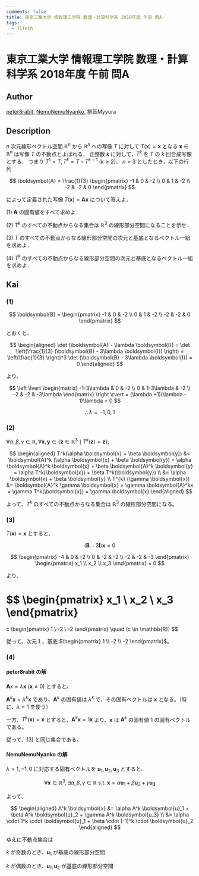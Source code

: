 ```yaml
---
comments: false
title: 東京工業大学 情報理工学院 数理・計算科学系 2018年度 午前 問A
tags:
  - TITech
---
```

# 東京工業大学 情報理工学院 数理・計算科学系 2018年度 午前 問A

## **Author**
[peter8rabit](https://github.com/peter8rabit), [NemuNemuNyanko](https://github.com/peter8rabit/TokyoTech-Graduate-Exam/issues/6), 祭音Myyura

## **Description**
$n$ 次元線形ベクトル空間 $\mathbb{R}^n$ から $\mathbb{R}^n$ への写像 $T$ に対して $T(\boldsymbol{x}) = \boldsymbol{x}$ となる $\boldsymbol{x} \in \mathbb{R}^n$ は写像 $T$ の不動点とよばれる．
正整数 $k$ に対して，$T^k$ を $T$ の $k$ 回合成写像とする．
つまり $T^1 = T, T^k = T \circ T^{k-1} \ (k \geq 2)$．
$n = 3$ としたとき，以下の行列

$$
\boldsymbol{A} = \frac{1}{3} \begin{pmatrix}
    -1 & 0 & -2 \\ 0 & 1 & -2 \\ -2 & -2 & 0
\end{pmatrix}
$$

によって定義された写像 $T(\boldsymbol{x}) = \boldsymbol{A} \boldsymbol{x}$ について答えよ．

(1) $\boldsymbol{A}$ の固有値をすべて求めよ．

(2) $T^k$ のすべての不動点からなる集合は $\mathbb{R}^3$ の線形部分空間になることを示せ．

(3) $T$ のすべての不動点からなる線形部分空間の次元と基底となるベクトル一組を求めよ．

(4) $T^k$ のすべての不動点からなる線形部分空間の次元と基底となるベクトル一組を求めよ．

## **Kai**
### (1)

$$
\boldsymbol{B} = \begin{pmatrix}
    -1 & 0 & -2 \\ 0 & 1 & -2 \\ -2 & -2 & 0
\end{pmatrix}
$$

とおくと、

$$
\begin{aligned}
\det (\boldsymbol{A} - \lambda \boldsymbol{I}) = \det \left(\frac{1}{3} (\boldsymbol{B} - 3\lambda \boldsymbol{I}) \right) = \left(\frac{1}{3} \right)^3 \det (\boldsymbol{B} - 3\lambda \boldsymbol{I}) = 0
\end{aligned}
$$

より、

$$
\left \lvert \begin{matrix}
    -1-3\lambda & 0 & -2 \\ 0 & 1-3\lambda & -2 \\ -2 & -2 & -3\lambda
\end{matrix} \right \rvert = (\lambda +1)(\lambda - 1)\lambda = 0
$$

$$
\therefore \lambda = -1, 0, 1
$$

### (2)
$\forall \alpha, \beta, \gamma \in \mathbb{R}, \forall \boldsymbol{x}, \boldsymbol{y} \in \{ \boldsymbol{z} \in \mathbb{R}^3 \mid T^k(\boldsymbol{z}) = \boldsymbol{z} \}$,

$$
\begin{aligned}
T^k(\alpha \boldsymbol{x} + \beta \boldsymbol{y}) &= \boldsymbol{A}^k (\alpha \boldsymbol{x} + \beta \boldsymbol{y}) = \alpha \boldsymbol{A}^k \boldsymbol{x} + \beta \boldsymbol{A}^k \boldsymbol{y} = \alpha T^k(\boldsymbol{x}) + \beta T^k(\boldsymbol{y}) \\
&= \alpha \boldsymbol{x} + \beta \boldsymbol{y} \\
T^{k} (\gamma \boldsymbol{x}) &= \boldsymbol{A}^k \gamma \boldsymbol{x} = \gamma \boldsymbol{A}^kx = \gamma T^k(\boldsymbol{x}) = \gamma \boldsymbol{x}
\end{aligned}
$$

よって、$T^k$ のすべての不動点からなる集合は $\mathbb{R}^3$ の線形部分空間になる。

### (3)
$T(\boldsymbol{x}) = \boldsymbol{x}$ とすると、

$$
(\boldsymbol{B} - 3\boldsymbol{I})\boldsymbol{x} = 0
$$

$$
\begin{pmatrix}
    -4 & 0 & -2 \\ 0 & -2 & -2 \\ -2 & -2 & -3
\end{pmatrix}
\begin{pmatrix}
    x_1 \\ x_2 \\ x_3
\end{pmatrix}
= 0
$$

より、

$$
\begin{pmatrix}
    x_1 \\ x_2 \\ x_3
\end{pmatrix}
=
c \begin{pmatrix}
    1 \\ -2 \\ -2
\end{pmatrix}
\quad (c \in \mathbb{R})
$$

従って、次元１、基底 $\begin{pmatrix} 1 \\ -2 \\ -2 \end{pmatrix}$。

### (4)
#### peter8rabit の解
$\boldsymbol{A}x = \lambda \boldsymbol{x} \ (\boldsymbol{x} \neq 0)$ とすると、

$\boldsymbol{A}^k \boldsymbol{x} = \lambda^k \boldsymbol{x}$ であり、$\boldsymbol{A}^k$ の固有値は $\lambda^k$ で、その固有ベクトルは $\boldsymbol{x}$ となる。（特に、$\lambda = 1$ を使う）

一方、$T^k(\boldsymbol{x}) = \boldsymbol{x}$ とすると、$\boldsymbol{A}^k \boldsymbol{x} = 1 \boldsymbol{x}$ より、$\boldsymbol{x}$ は $\boldsymbol{A}^k$ の固有値 $1$ の固有ベクトルである。

従って、(3) と同じ集合である。

#### NemuNemuNyanko の解

$\lambda = 1, -1, 0$ に対応する固有ベクトルを $\boldsymbol{u}_1, \boldsymbol{u}_2, \boldsymbol{u}_3$ とすると、

$$
\forall \boldsymbol{x} \in \mathbb{R}^3, \exists \alpha, \beta, \gamma \in \mathbb{R} \text{ s.t. } \boldsymbol{x} = \alpha \boldsymbol{u}_1 + \beta \boldsymbol{u}_2 + \gamma \boldsymbol{u_3}
$$

よって、

$$
\begin{aligned}
A^k \boldsymbol{x} &= \alpha A^k \boldsymbol{u}_1 + \beta A^k \boldsymbol{u}_2 + \gamma A^k \boldsymbol{u_3} \\
&= \alpha \cdot 1^k \cdot \boldsymbol{u}_1 + \beta \cdot (-1)^k \cdot \boldsymbol{u}_2
\end{aligned}
$$

ゆえに不動点集合は

$k$ が奇数のとき、$\boldsymbol{u}_1$ が基底の線形部分空間

$k$ が偶数のとき、$\boldsymbol{u}_1, \boldsymbol{u}_2$ が基底の線形部分空間